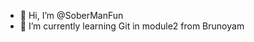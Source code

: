 - 👋 Hi, I’m @SoberManFun
- 🌱 I’m currently learning Git in module2 from Brunoyam

<!---
SoberManFun/SoberManFun is a ✨ special ✨ repository because its `README.md` (this file) appears on your GitHub profile.
You can click the Preview link to take a look at your changes.
--->
